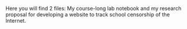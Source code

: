 Here you will find 2 files: My course-long lab notebook and my research proposal for developing a website to track school censorship of the Internet.
